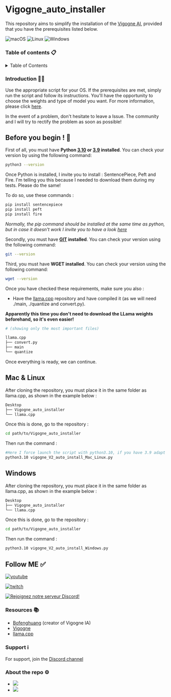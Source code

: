 # Vigogne_auto_installer

This repository aims to simplify the installation of the [Vigogne AI](https://github.com/bofenghuang/vigogne), provided that you have the prerequisites listed below.

![macOS](https://img.shields.io/badge/-macOS-%23999999?style=flat-square&logo=macos&logoColor=white) 
![Linux](https://img.shields.io/badge/-Linux-%23FCC624?style=flat-square&logo=linux&logoColor=white)
![Windows](https://img.shields.io/badge/-Windows-%230078D6?style=flat-square&logo=windows&logoColor=white)

### Table of contents 📋

<details>
  <summary>Table of Contents</summary>
  <ol>
    <li>
      <a href="#introduction-">Introduction</a>
    </li>
    <li>
      <a href="#before-you-begin-">Before you begin</a>
      <ul>
        <li><a href="#mac--linux">Mac & Linux</a></li>
        <li><a href="#windows">Windows</a></li>
      </ul>
    </li>
    <li><a href="#follow-me-">Follow ME ✅</a></li>
    <li><a href="#resources-">Resources</a></li>
    <li><a href="#support-">Support</a></li>
    <li><a href="#about-the-repo-">About the repo ⚙️</a></li>
  </ol>
</details>

### Introduction 👨‍🏫

Use the appropriate script for your OS. If the prerequisites are met, simply run the script and follow its instructions. You'll have the opportunity to choose the weights and type of model you want. For more information, please click [here](https://github.com/bofenghuang/vigogne/blob/main/docs/model.md).

In the event of a problem, don't hesitate to leave a Issue. The community and I will try to rectify the problem as soon as possible! 

## Before you begin ! 🚀

First of all, you must have **Python [3.10](https://www.python.org/downloads/release/python-3100/) or [3.9](https://www.python.org/downloads/release/python-390/) installed**. You can check your version by using the following command:

```bash
python3 --version
```

Once Python is installed, I invite you to install : SentencePiece, Peft and Fire. 
I'm telling you this because I needed to download them during my tests. Please do the same!

To do so, use these commands :

```bash
pip install sentencepiece
pip install peft
pip install fire
```
*Normally, the pip command should be installed at the same time as python, but in case it doesn't work I invite you to have a look [here](https://pip.pypa.io/en/stable/installation/)*

Secondly, you must have **[GIT](https://git-scm.com/downloads) installed**. You can check your version using the following command:

```bash
git --version
```

Third, you must have **WGET installed**. You can check your version using the following command:

```bash
wget --version
```

Once you have checked these requirements, make sure you also :

- Have the [llama.cpp](https://github.com/ggerganov/llama.cpp) repository and have compiled it (as we will need ./main, ./quantize and convert.py).

**Apparently this time you don't need to download the LLama weights beforehand, so it's even easier!**

```bash 
# (showing only the most important files)

llama.cpp
├── convert.py
├── main
└── quantize
```

Once everything is ready, we can continue.


## Mac & Linux

After cloning the repository, you must place it in the same folder as llama.cpp, as shown in the example below :

```bash
Desktop
├── Vigogne_auto_installer
└── llama.cpp
```

Once this is done, go to the repository :

```bash
cd path/to/Vigogne_auto_installer
```

Then run the command :

```bash
#Here I force launch the script with python3.10, if you have 3.9 adapt it!
python3.10 vigogne_V2_auto_install_Mac_Linux.py
```

## Windows

After cloning the repository, you must place it in the same folder as llama.cpp, as shown in the example below :

```bash
Desktop
├── Vigogne_auto_installer
└── llama.cpp
```

Once this is done, go to the repository :

```bash
cd path/to/Vigogne_auto_installer
```

Then run the command :

```bash
python3.10 vigogne_V2_auto_install_Windows.py
```

## Follow ME ✅

[![youtube](https://img.shields.io/youtube/channel/subscribers/UC5XJLz-Gnv8_T61wMXu-K-A?label=PereConteur&style=social)](https://www.youtube.com/channel/UC5XJLz-Gnv8_T61wMXu-K-A)

[![twitch](https://img.shields.io/twitch/status/pereconteur?label=PereConteur&style=social)](https://www.twitch.tv/pereconteur)

[![Rejoignez notre serveur Discord!](https://img.shields.io/badge/Discord-Join%20our%20server-blue?style=for-the-badge&logo=discord)](https://discord.gg/xY63gyVfaR)

### Resources 📚

- [Bofenghuang](https://github.com/bofenghuang) (creator of Vigogne IA)
- [Vigogne](https://github.com/bofenghuang/vigogne)
- [llama.cpp](https://github.com/ggerganov/llama.cpp)

### Support ℹ️

For support, join the [Discord channel](https://discord.gg/xY63gyVfaR)

### About the repo ⚙️

 - ![](https://img.shields.io/github/repo-size/pereconteur/Vigogne_auto_installer)
 - ![](https://img.shields.io/github/last-commit/pereconteur/Vigogne_auto_installer)
